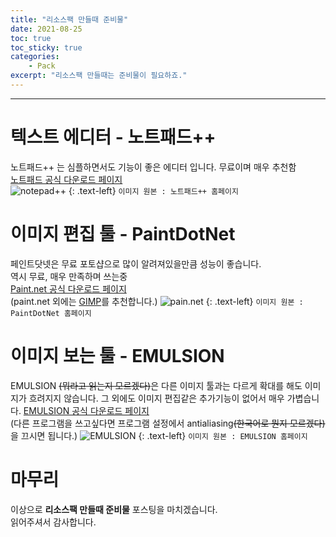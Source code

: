 ```yaml
---
title: "리소스팩 만들때 준비물"
date: 2021-08-25
toc: true
toc_sticky: true
categories:
    - Pack
excerpt: "리소스팩 만들때는 준비물이 필요하죠."
---
```

***

# 텍스트 에디터 - 노트패드++
노트패드++ 는 심플하면서도 기능이 좋은 에디터 입니다.
무료이며 매우 추천함  
[노트패드 공식 다운로드 페이지](https://notepad-plus-plus.org/)  
![notepad++](https://user-images.githubusercontent.com/83404333/131980906-b7af938b-380c-4b05-920c-f3c2fc4df179.png)
{: .text-left}
`이미지 원본 : 노트패드++ 홈페이지`

# 이미지 편집 툴 - PaintDotNet
페인트닷넷은 무료 포토샵으로 많이 알려져있을만큼 성능이 좋습니다.  
역시 무료, 매우 만족하며 쓰는중  
[Paint.net 공식 다운로드 페이지](https://www.getpaint.net/)  
(paint.net 외에는 [GIMP](https://www.gimp.org/)를 추천합니다.)
![pain.net](https://user-images.githubusercontent.com/83404333/131980981-9acb6e9f-51c9-4f48-90ac-966cee6a969e.png)
{: .text-left}
`이미지 원본 : PaintDotNet 홈페이지`

# 이미지 보는 툴 - EMULSION
EMULSION ~~(뭐라고 읽는지 모르겠다)~~은 다른 이미지 툴과는 다르게 확대를 해도 이미지가 흐려지지 않습니다. 그 외에도 이미지 편집같은 추가기능이 없어서 매우 가볍습니다.
[EMULSION 공식 다운로드 페이지](https://arturkovacs.github.io/emulsion-website/)  
(다른 프로그램을 쓰고싶다면 프로그램 설정에서 antialiasing~~(한국어로 뭔지 모르겠다)~~을 끄시면 됩니다.)
![EMULSION](https://arturkovacs.github.io/emulsion-website/gif/animation.gif)
{: .text-left}
`이미지 원본 : EMULSION 홈페이지`


# 마무리
이상으로 **리소스팩 만들때 준비물** 포스팅을 마치겠습니다.  
읽어주셔서 감사합니다.